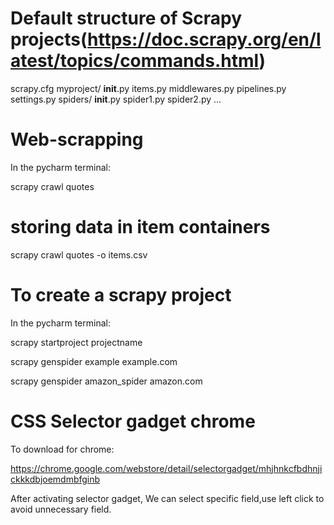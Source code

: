 # Default structure of Scrapy projects(https://doc.scrapy.org/en/latest/topics/commands.html)
scrapy.cfg
myproject/
    __init__.py
    items.py
    middlewares.py
    pipelines.py
    settings.py
    spiders/
        __init__.py
        spider1.py
        spider2.py
        ...
        

# Web-scrapping
In the pycharm terminal:

scrapy crawl quotes

# storing data in item containers

scrapy crawl quotes -o items.csv

# To create a scrapy project

In the pycharm terminal:

scrapy startproject projectname

scrapy genspider example example.com

scrapy genspider amazon_spider  amazon.com

# CSS Selector gadget chrome

To download for chrome:

https://chrome.google.com/webstore/detail/selectorgadget/mhjhnkcfbdhnjickkkdbjoemdmbfginb

After activating selector gadget, We can select specific field,use left click to avoid unnecessary field.
